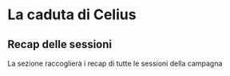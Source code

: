 # La caduta di Celius

## Recap delle sessioni

La sezione raccoglierà i recap di tutte le sessioni della campagna

